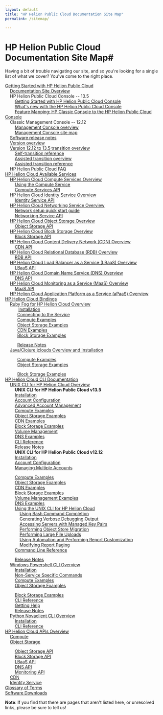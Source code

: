 ```yaml
---
layout: default
title: "HP Helion Public Cloud Documentation Site Map"
permalink: /sitemap/

---
```

# HP Helion Public Cloud Documentation Site Map#

Having a bit of trouble navigating our site, and so you're looking for a single list of what we cover?  You've come to the right place.

[Getting Started with HP Helion Public Cloud](/)<br>
&nbsp;&nbsp;&nbsp;&nbsp;[Documentation Site Overview](/site-overview)<br>
&nbsp;&nbsp;&nbsp;&nbsp;HP Helion Public Cloud Console -- 13.5<br>
&nbsp;&nbsp;&nbsp;&nbsp;&nbsp;&nbsp;&nbsp;&nbsp;[Getting Started with HP Helion Public Cloud Console](/hpcloudconsole/)<br>
&nbsp;&nbsp;&nbsp;&nbsp;&nbsp;&nbsp;&nbsp;&nbsp;[What's new with the HP Helion Public Cloud Console](/whats_new_with_HP_Cloud_Console/)<br>
&nbsp;&nbsp;&nbsp;&nbsp;&nbsp;&nbsp;&nbsp;&nbsp;[Feature Mapping: HP Classic Console to the HP Helion Public Cloud Console](/hpcloudconsolefeaturemap/)<br>
&nbsp;&nbsp;&nbsp;&nbsp;Classic Management Console -- 12.12<br>
&nbsp;&nbsp;&nbsp;&nbsp;&nbsp;&nbsp;&nbsp;&nbsp;[Management Console overview](/mc/)<br>
&nbsp;&nbsp;&nbsp;&nbsp;&nbsp;&nbsp;&nbsp;&nbsp;[Management Console site map](/mc/sitemap/)<br>
&nbsp;&nbsp;&nbsp;&nbsp;[Software release notes](/release-notes/)<br>
&nbsp;&nbsp;&nbsp;&nbsp;[Version overview](/version-overview)<br>
&nbsp;&nbsp;&nbsp;&nbsp;[Version 12.12 to 13.5 transition overview](/migration-overview/)<br>
&nbsp;&nbsp;&nbsp;&nbsp;&nbsp;&nbsp;&nbsp;&nbsp;[Self-transition reference](/migration-overview-reference/)<br>
&nbsp;&nbsp;&nbsp;&nbsp;&nbsp;&nbsp;&nbsp;&nbsp;[Assisted transition overview](/migration-details/)<br>
&nbsp;&nbsp;&nbsp;&nbsp;&nbsp;&nbsp;&nbsp;&nbsp;[Assisted transition reference](/migration-details-reference/)<br>
&nbsp;&nbsp;&nbsp;&nbsp;[HP Helion Public Cloud FAQ](/faq)<br>
[HP Helion Cloud Available Services](/services/)<br> 
&nbsp;&nbsp;&nbsp;&nbsp;[HP Helion Cloud Compute Services Overview](/compute)<br>
&nbsp;&nbsp;&nbsp;&nbsp;&nbsp;&nbsp;&nbsp;&nbsp;[Using the Compute Service](/compute/using/)<br>
&nbsp;&nbsp;&nbsp;&nbsp;&nbsp;&nbsp;&nbsp;&nbsp;[Compute Services API](/api/v13/compute/)<br>
&nbsp;&nbsp;&nbsp;&nbsp;[HP Helion Cloud Identity Service Overview](/identity/)<br>
&nbsp;&nbsp;&nbsp;&nbsp;&nbsp;&nbsp;&nbsp;&nbsp;[Identity Service API](/api/v13/identity/)<br>
&nbsp;&nbsp;&nbsp;&nbsp;[HP Helion Cloud Networking Service Overview](/compute/network/overview/)<br>
&nbsp;&nbsp;&nbsp;&nbsp;&nbsp;&nbsp;&nbsp;&nbsp;[Network setup quick start guide](/compute/network/quick-start/)<br>
&nbsp;&nbsp;&nbsp;&nbsp;&nbsp;&nbsp;&nbsp;&nbsp;[Networking Service API](/api/v13/networking/)<br>
&nbsp;&nbsp;&nbsp;&nbsp;[HP Helion Cloud Object Storage Overview](/object-storage/)<br>
&nbsp;&nbsp;&nbsp;&nbsp;&nbsp;&nbsp;&nbsp;&nbsp;[Object Storage API](/api/object-storage/)<br>
&nbsp;&nbsp;&nbsp;&nbsp;[HP Helion Cloud Block Storage Overview](/block-storage/)<br>
&nbsp;&nbsp;&nbsp;&nbsp;&nbsp;&nbsp;&nbsp;&nbsp;[Block Storage API](/api/v13/block-storage/)<br>
&nbsp;&nbsp;&nbsp;&nbsp;[HP Helion Cloud Content Delivery Network (CDN) Overview](/cdn/)<br>
&nbsp;&nbsp;&nbsp;&nbsp;&nbsp;&nbsp;&nbsp;&nbsp;[CDN API](/cdn/api/)<br>
&nbsp;&nbsp;&nbsp;&nbsp;[HP Helion Cloud Relational Database (RDB) Overview](/rdb)<br>
&nbsp;&nbsp;&nbsp;&nbsp;&nbsp;&nbsp;&nbsp;&nbsp;[RDB API](/api/v13/dbaas/)<br>
&nbsp;&nbsp;&nbsp;&nbsp;[HP Helion Cloud Load Balancer as a Service (LBaaS) Overview](/lbaas)<br>
&nbsp;&nbsp;&nbsp;&nbsp;&nbsp;&nbsp;&nbsp;&nbsp;[LBaaS API](/api/lbaas)<br>
&nbsp;&nbsp;&nbsp;&nbsp;[HP Helion Cloud Domain Name Service (DNS) Overview](/dns)<br>
&nbsp;&nbsp;&nbsp;&nbsp;&nbsp;&nbsp;&nbsp;&nbsp;[DNS API](/api/dns)<br>
&nbsp;&nbsp;&nbsp;&nbsp;[HP Helion Cloud Monitoring as a Service (MaaS) Overview](/maas)<br>
&nbsp;&nbsp;&nbsp;&nbsp;&nbsp;&nbsp;&nbsp;&nbsp;[MaaS API](/api/v13/monitoring)<br>
&nbsp;&nbsp;&nbsp;&nbsp;[HP Helion Cloud Application Platform as a Service (aPaaS) Overview](/apaas)<br>
[HP Helion Cloud Bindings](/bindings)<br>
&nbsp;&nbsp;&nbsp;&nbsp;[Ruby Fog for HP Helion Cloud Overview](/bindings/fog)<br>
&nbsp;&nbsp;&nbsp;&nbsp;&nbsp;&nbsp;&nbsp;&nbsp;&nbsp;&nbsp;&nbsp;[Installation](/bindings/fog/install)<br>
&nbsp;&nbsp;&nbsp;&nbsp;&nbsp;&nbsp;&nbsp;&nbsp;&nbsp;&nbsp;[Connecting to the Service](/bindings/fog/connect)<br>
&nbsp;&nbsp;&nbsp;&nbsp;&nbsp;&nbsp;&nbsp;&nbsp;&nbsp;&nbsp;[Compute Examples](/bindings/fog/compute)<br>
&nbsp;&nbsp;&nbsp;&nbsp;&nbsp;&nbsp;&nbsp;&nbsp;&nbsp;&nbsp;[Object Storage Examples](/bindings/fog/object-storage)<br>
&nbsp;&nbsp;&nbsp;&nbsp;&nbsp;&nbsp;&nbsp;&nbsp;&nbsp;&nbsp;[CDN Examples](/bindings/fog/cdn)<br>
&nbsp;&nbsp;&nbsp;&nbsp;&nbsp;&nbsp;&nbsp;&nbsp;&nbsp;&nbsp;[Block Storage Examples](/bindings/fog/block-storage)<br>
<!-- &nbsp;&nbsp;&nbsp;&nbsp;&nbsp;&nbsp;&nbsp;&nbsp;&nbsp;&nbsp;[Using the Ruby Fog bindings](/bindings/fog/articles/)<br>
&nbsp;&nbsp;&nbsp;&nbsp;&nbsp;&nbsp;&nbsp;&nbsp;&nbsp;&nbsp;&nbsp;&nbsp;&nbsp;&nbsp;[Using authentication caching](/bindings/fog/articles/authcache)<br> -->
&nbsp;&nbsp;&nbsp;&nbsp;&nbsp;&nbsp;&nbsp;&nbsp;&nbsp;&nbsp;[Release Notes](/bindings/fog/release-notes)<br>
&nbsp;&nbsp;&nbsp;&nbsp;[Java/Clojure jclouds Overview and Installation](/bindings/jclouds)<br>
<!-- &nbsp;&nbsp;&nbsp;&nbsp;&nbsp;&nbsp;&nbsp;&nbsp;&nbsp;&nbsp;[Connecting to the Service](/bindings/jclouds/connecting)<br> -->
&nbsp;&nbsp;&nbsp;&nbsp;&nbsp;&nbsp;&nbsp;&nbsp;&nbsp;&nbsp;[Compute Examples](/bindings/jclouds/compute)<br>
&nbsp;&nbsp;&nbsp;&nbsp;&nbsp;&nbsp;&nbsp;&nbsp;&nbsp;&nbsp;[Object Storage Examples](/bindings/jclouds/object-storage)<br>
<!--&nbsp;&nbsp;&nbsp;&nbsp;&nbsp;&nbsp;&nbsp;&nbsp;&nbsp;&nbsp;[CDN Examples](/bindings/jclouds/cdn)<br>-->
&nbsp;&nbsp;&nbsp;&nbsp;&nbsp;&nbsp;&nbsp;&nbsp;&nbsp;&nbsp;[Block Storage Examples](/bindings/jclouds/block-storage)<br>
[HP Helion Cloud CLI Documentation](/cli)<br>
&nbsp;&nbsp;&nbsp;&nbsp;[UNIX CLI for HP Helion Cloud Overview](/cli/unix)<br>
&nbsp;&nbsp;&nbsp;&nbsp;&nbsp;&nbsp;&nbsp;&nbsp;**UNIX CLI for HP Helion Public Cloud v13.5**<br>
&nbsp;&nbsp;&nbsp;&nbsp;&nbsp;&nbsp;&nbsp;&nbsp;[Installation](/cli/unix/2/install)<br>
&nbsp;&nbsp;&nbsp;&nbsp;&nbsp;&nbsp;&nbsp;&nbsp;[Account Configuration](/cli/unix/2/configuration)<br>
&nbsp;&nbsp;&nbsp;&nbsp;&nbsp;&nbsp;&nbsp;&nbsp;[Advanced Account Management](/cli/unix/2/account-management)<br>
&nbsp;&nbsp;&nbsp;&nbsp;&nbsp;&nbsp;&nbsp;&nbsp;[Compute Examples](/cli/unix/2/compute)<br>
&nbsp;&nbsp;&nbsp;&nbsp;&nbsp;&nbsp;&nbsp;&nbsp;[Object Storage Examples](/cli/unix/2/object-storage)<br>
&nbsp;&nbsp;&nbsp;&nbsp;&nbsp;&nbsp;&nbsp;&nbsp;[CDN Examples](/cli/unix/2/cdn)<br>
&nbsp;&nbsp;&nbsp;&nbsp;&nbsp;&nbsp;&nbsp;&nbsp;[Block Storage Examples](/cli/unix/2/block-storage)<br>
&nbsp;&nbsp;&nbsp;&nbsp;&nbsp;&nbsp;&nbsp;&nbsp;[Volume Management](/block-storage/volume)<br>
&nbsp;&nbsp;&nbsp;&nbsp;&nbsp;&nbsp;&nbsp;&nbsp;[DNS Examples](/cli/unix/2/dns)<br>
&nbsp;&nbsp;&nbsp;&nbsp;&nbsp;&nbsp;&nbsp;&nbsp;[CLI Reference](/cli/unix/2/reference)<br>
&nbsp;&nbsp;&nbsp;&nbsp;&nbsp;&nbsp;&nbsp;&nbsp;[Release Notes](/cli/unix/release-notes)<br>
&nbsp;&nbsp;&nbsp;&nbsp;&nbsp;&nbsp;&nbsp;&nbsp;**UNIX CLI for HP Helion Public Cloud v12.12**<br>
&nbsp;&nbsp;&nbsp;&nbsp;&nbsp;&nbsp;&nbsp;&nbsp;[Installation](/cli/unix/install)<br>
&nbsp;&nbsp;&nbsp;&nbsp;&nbsp;&nbsp;&nbsp;&nbsp;[Account Configuration](/cli/unix/configuration)<br>
&nbsp;&nbsp;&nbsp;&nbsp;&nbsp;&nbsp;&nbsp;&nbsp;[Managing Multiple Accounts](/cli/unix/account-management)<br>
<!--&nbsp;&nbsp;&nbsp;&nbsp;&nbsp;&nbsp;&nbsp;&nbsp;&nbsp;&nbsp;&nbsp;&nbsp;[Account Management](/cli/unix/configuration)<br>-->
&nbsp;&nbsp;&nbsp;&nbsp;&nbsp;&nbsp;&nbsp;&nbsp;[Compute Examples](/cli/unix/compute)<br>
&nbsp;&nbsp;&nbsp;&nbsp;&nbsp;&nbsp;&nbsp;&nbsp;[Object Storage Examples](/cli/unix/object-storage)<br>
&nbsp;&nbsp;&nbsp;&nbsp;&nbsp;&nbsp;&nbsp;&nbsp;[CDN Examples](/cli/unix/cdn)<br>
&nbsp;&nbsp;&nbsp;&nbsp;&nbsp;&nbsp;&nbsp;&nbsp;[Block Storage Examples](/cli/unix/block-storage)<br>
&nbsp;&nbsp;&nbsp;&nbsp;&nbsp;&nbsp;&nbsp;&nbsp;[Volume Management Examples](/block-storage/volume)<br>
&nbsp;&nbsp;&nbsp;&nbsp;&nbsp;&nbsp;&nbsp;&nbsp;[DNS Examples](/cli/unix/dns)<br>
&nbsp;&nbsp;&nbsp;&nbsp;&nbsp;&nbsp;&nbsp;&nbsp;[Using the UNIX CLI for HP Helion Cloud](/cli/unix/articles/)<br>
&nbsp;&nbsp;&nbsp;&nbsp;&nbsp;&nbsp;&nbsp;&nbsp;&nbsp;&nbsp;&nbsp;&nbsp;[Using Bash Command Completion](/cli/unix/articles/complete)<br>
&nbsp;&nbsp;&nbsp;&nbsp;&nbsp;&nbsp;&nbsp;&nbsp;&nbsp;&nbsp;&nbsp;&nbsp;[Generating Verbose Debugging Output](/cli/unix/articles/debugging)<br>
&nbsp;&nbsp;&nbsp;&nbsp;&nbsp;&nbsp;&nbsp;&nbsp;&nbsp;&nbsp;&nbsp;&nbsp;[Accessing Servers with Managed Key Pairs](/cli/unix/articles/managedkeypairs)<br>
&nbsp;&nbsp;&nbsp;&nbsp;&nbsp;&nbsp;&nbsp;&nbsp;&nbsp;&nbsp;&nbsp;&nbsp;[Performing Object Store Migration](/cli/unix/articles/migration)<br>
&nbsp;&nbsp;&nbsp;&nbsp;&nbsp;&nbsp;&nbsp;&nbsp;&nbsp;&nbsp;&nbsp;&nbsp;[Performing Large File Uploads](/cli/unix/articles/large)<br>
&nbsp;&nbsp;&nbsp;&nbsp;&nbsp;&nbsp;&nbsp;&nbsp;&nbsp;&nbsp;&nbsp;&nbsp;[Using Automation and Performing Report Customization](/cli/unix/articles/reports)<br>
&nbsp;&nbsp;&nbsp;&nbsp;&nbsp;&nbsp;&nbsp;&nbsp;&nbsp;&nbsp;&nbsp;&nbsp;[Modifying Report Paging](/cli/unix/articles/paging)<br>
&nbsp;&nbsp;&nbsp;&nbsp;&nbsp;&nbsp;&nbsp;&nbsp;[Command Line Reference](/cli/unix/reference)<br>
<!--&nbsp;&nbsp;&nbsp;&nbsp;&nbsp;&nbsp;&nbsp;&nbsp;[Getting Help](/cli/unix/help)<br>-->
&nbsp;&nbsp;&nbsp;&nbsp;&nbsp;&nbsp;&nbsp;&nbsp;[Release Notes](/cli/unix/release-notes)<br>
&nbsp;&nbsp;&nbsp;&nbsp;[Windows Powershell CLI Overview](/cli/windows)<br>
&nbsp;&nbsp;&nbsp;&nbsp;&nbsp;&nbsp;&nbsp;&nbsp;[Installation](/cli/windows/installation)<br>
&nbsp;&nbsp;&nbsp;&nbsp;&nbsp;&nbsp;&nbsp;&nbsp;[Non-Service Specific Commands](/cli/windows/commands)<br>
&nbsp;&nbsp;&nbsp;&nbsp;&nbsp;&nbsp;&nbsp;&nbsp;[Compute Examples](/cli/windows/compute)<br>
&nbsp;&nbsp;&nbsp;&nbsp;&nbsp;&nbsp;&nbsp;&nbsp;[Object Storage Examples](/cli/windows/containers-and-folders)<br>
<!--&nbsp;&nbsp;&nbsp;&nbsp;&nbsp;&nbsp;&nbsp;&nbsp;[CDN Examples](/cli/windows/cdn)<br>-->
&nbsp;&nbsp;&nbsp;&nbsp;&nbsp;&nbsp;&nbsp;&nbsp;[Block Storage Examples](/cli/windows/block-storage)<br>
&nbsp;&nbsp;&nbsp;&nbsp;&nbsp;&nbsp;&nbsp;&nbsp;[CLI Reference](/cli/windows/reference)<br>
&nbsp;&nbsp;&nbsp;&nbsp;&nbsp;&nbsp;&nbsp;&nbsp;[Getting Help](/cli/windows/help)<br>
&nbsp;&nbsp;&nbsp;&nbsp;&nbsp;&nbsp;&nbsp;&nbsp;[Release Notes](/cli/windows/release-notes)<br>
&nbsp;&nbsp;&nbsp;&nbsp;[Python Novaclient CLI Overview](/cli/nova)<br>
&nbsp;&nbsp;&nbsp;&nbsp;&nbsp;&nbsp;&nbsp;&nbsp;[Installation](/cli/nova/install)<br>
&nbsp;&nbsp;&nbsp;&nbsp;&nbsp;&nbsp;&nbsp;&nbsp;[CLI Reference](/cli/nova/reference)<br>
[HP Helion Cloud APIs Overview](/api)<br>
&nbsp;&nbsp;&nbsp;&nbsp;[Compute](/api/v13/compute)<br>
&nbsp;&nbsp;&nbsp;&nbsp;[Object Storage](/object-storage/api)<br>
<!-- &nbsp;&nbsp;&nbsp;&nbsp;[Using Object Storage with cURL](/object-storage/api/curl)<br> -->
&nbsp;&nbsp;&nbsp;&nbsp;&nbsp;&nbsp;&nbsp;&nbsp;[Object Storage API](/api/object-storage/)<br>
&nbsp;&nbsp;&nbsp;&nbsp;&nbsp;&nbsp;&nbsp;&nbsp;[Block Storage API](/api/v13/block-storage/)<br>
&nbsp;&nbsp;&nbsp;&nbsp;&nbsp;&nbsp;&nbsp;&nbsp;[LBaaS API](/api/lbaas)<br>
&nbsp;&nbsp;&nbsp;&nbsp;&nbsp;&nbsp;&nbsp;&nbsp;[DNS API](/api/dns)<br>
&nbsp;&nbsp;&nbsp;&nbsp;&nbsp;&nbsp;&nbsp;&nbsp;[Monitoring API](/api/v13/monitoring)<br>
&nbsp;&nbsp;&nbsp;&nbsp;[CDN](/api/CDN)<br>
&nbsp;&nbsp;&nbsp;&nbsp;[Identity Service](/api/v13/identity/)<br>
[Glossary of Terms](/glossary)<br>
[Software Downloads](/downloads)<br>

**Note**: If you find that there are pages that aren't listed here, or unresolved links, please be sure to tell us!
